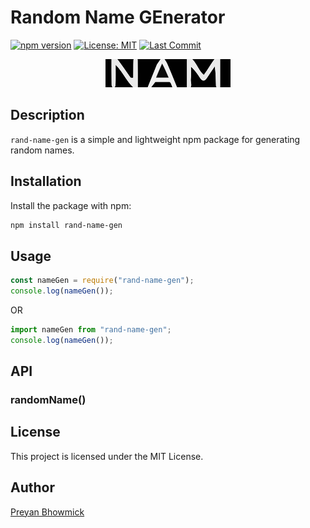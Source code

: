 # Random Name GEnerator

[![npm version](https://badge.fury.io/js/rand-name-gen.svg)](https://badge.fury.io/js/rand-name-gen)
[![License: MIT](https://img.shields.io/badge/License-MIT-yellow.svg)](https://opensource.org/licenses/MIT)
[![Last Commit](https://img.shields.io/github/last-commit/preyan/rand-name-gen)](https://img.shields.io/github/last-commit/preyan/rand-name-gen)

<div align="center">
    <img src="./assets/rand-name-gen.svg" alt="Logo" width="200" height="45" style="object-fit: none; object-position: center;">
</div>

## Description

`rand-name-gen` is a simple and lightweight npm package for generating random names.

## Installation

Install the package with npm:

```sh
npm install rand-name-gen
```

## Usage

```javascript
const nameGen = require("rand-name-gen");
console.log(nameGen());
```

OR

```javascript
import nameGen from "rand-name-gen";
console.log(nameGen());
```

## API

### randomName()

## License

This project is licensed under the MIT License.

## Author

[Preyan Bhowmick](https://github.com/preyan)
